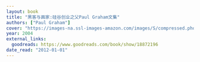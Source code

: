 ```yaml
---
layout: book
title: "黑客与画家:硅谷创业之父Paul Graham文集"
authors: ["Paul Graham"]
cover: "https://images-na.ssl-images-amazon.com/images/S/compressed.photo.goodreads.com/books/1384968949i/18872196.jpg"
year: 2004
external_links:
  goodreads: https://www.goodreads.com/book/show/18872196
date_read: "2012-01-01"
---
```

